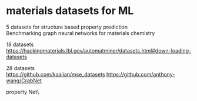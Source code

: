 # materials datasets for ML

5 datasets for structure based property prediction\
Benchmarking graph neural networks for materials chemistry


18 datasets\
https://hackingmaterials.lbl.gov/automatminer/datasets.html#down-loading-datasets

28 datasets\
https://github.com/kaaiian/mse_datasets
https://github.com/anthony-wang/CrabNet

property Net\




